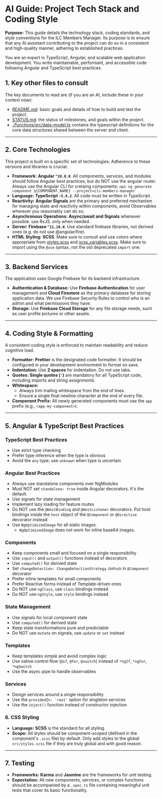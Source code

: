 # AI Guide: Project Tech Stack and Coding Style

**Purpose:** This guide details the technology stack, coding standards, and
style conventions for the ILC Members Manager. Its purpose is to ensure that any
AI assistant contributing to the project can do so in a consistent and
high-quality manner, adhering to established practices.

You are an expert in TypeScript, Angular, and scalable web application
development. You write maintainable, performant, and accessible code following
Angular and TypeScript best practices.

## 1. Key other files to consult

The key documents to read are (if you are an AI, include these in your context
now):

- [README.md](./README.md): basic goals and details of how to build and test
  the project.
- [STATUS.md](./STATUS.md): the status of milestones, and goals within the
  project.
- [./functions/src/data-model.ts](./functions/src/data-model.ts) contains the
  typescript definitions for the core data structures shared between the server
  and client.

---

## 2. Core Technologies

This project is built on a specific set of technologies. Adherence to these
versions and libraries is crucial.

- **Framework:** **Angular `^20.0.0`**. All components, services, and modules
  should follow Angular best practices, but do NOT use the angular router.
  Always use the Angular CLI for cretaing components:
  `npx ng generate component ${COMPONENT_NAME} --project=ilc-members-manager`
- **Language:** **TypeScript `~5.8.2`**. All code must be written in TypeScript.
- **Reactivity:** **Angular Signals** are the primary and preferred mechanism
  for managing state and reactivity within components, avoid Observables
  wherever you reasonably can do so.
- **Asynchronous Operations:** **Async/await and Signals** whenever possible.
  use RxJS. only when needed.
- **Server:** **Firebase `^11.10.0`**. Use standard firebase libraries, not
  derived ones (e.g. do not use @angular/fire).
- **HTML Styling:** **SCSS**. Make sure to consult and use colors where
  appropriate from [styles.scss](/src/styles.scss) and
  [scss_variables.scss](/src/scss_variables.scss). Make sure to import using the
  `@use` syntax, not the old deprecated `import` one.

---

## 3. Backend Services

The application uses Google Firebase for its backend infrastructure.

- **Authentication & Database:** Use **Firebase Authentication** for user
  management and **Cloud Firestore** as the primary database for storing
  application data. We use Firebase Security Rules to control who is an admin
  and what permissions they have.
- **Storage:** Use **Firebase Cloud Storage** for any file storage needs, such
  as user profile pictures or other assets.

---

## 4. Coding Style & Formatting

A consistent coding style is enforced to maintain readability and reduce
cognitive load.

- **Formatter:** **Prettier** is the designated code formatter. It should be
  configured in your development environment to format on save.
- **Indentation:** Use **2 spaces** for indentation. Do not use tabs.
- **Quotes:** **Single quotes (`'`)** are mandatory for all TypeScript code,
  including imports and string assignments.
- **Whitespace:**
  - Always trim trailing whitespace from the end of lines.
  - Ensure a single final newline character at the end of every file.
- **Component Prefix:** All newly generated components must use the `app` prefix
  (e.g., `<app-my-component>`).

---

## 5. Angular & TypeScript Best Practices

### TypeScript Best Practices

- Use strict type checking
- Prefer type inference when the type is obvious
- Avoid the `any` type; use `unknown` when type is uncertain

### Angular Best Practices

- Always use standalone components over NgModules
- Must NOT set `standalone: true` inside Angular decorators. It's the default.
- Use signals for state management
- Implement lazy loading for feature routes
- Do NOT use the `@HostBinding` and `@HostListener` decorators. Put host bindings inside the `host` object of the `@Component` or `@Directive` decorator instead
- Use `NgOptimizedImage` for all static images.
  - `NgOptimizedImage` does not work for inline base64 images.

### Components

- Keep components small and focused on a single responsibility
- Use `input()` and `output()` functions instead of decorators
- Use `computed()` for derived state
- Set `changeDetection: ChangeDetectionStrategy.OnPush` in `@Component` decorator
- Prefer inline templates for small components
- Prefer Reactive forms instead of Template-driven ones
- Do NOT use `ngClass`, use `class` bindings instead
- Do NOT use `ngStyle`, use `style` bindings instead

### State Management

- Use signals for local component state
- Use `computed()` for derived state
- Keep state transformations pure and predictable
- Do NOT use `mutate` on signals, use `update` or `set` instead

### Templates

- Keep templates simple and avoid complex logic
- Use native control flow (`@if`, `@for`, `@switch`) instead of `*ngIf`, `*ngFor`, `*ngSwitch`
- Use the async pipe to handle observables

### Services

- Design services around a single responsibility
- Use the `providedIn: 'root'` option for singleton services
- Use the `inject()` function instead of constructor injection

### 6. CSS Styling

- **Language:** **SCSS** is the standard for all styling.
- **Scope:** All styles should be component-scoped (defined in the component's
  `.scss` file) by default. Only add styles to the global `src/styles.scss` file
  if they are truly global and with good reason.

---

## 7. Testing

- **Frameworks:** **Karma** and **Jasmine** are the frameworks for unit testing.
- **Expectation:** All new components, services, or complex functions should be
  accompanied by a `.spec.ts` file containing meaningful unit tests that cover
  its basic functionality.
